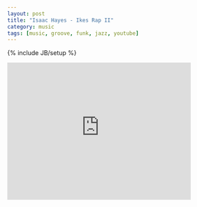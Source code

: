 ```yaml
---
layout: post
title: "Isaac Hayes - Ikes Rap II"
category: music
tags: [music, groove, funk, jazz, youtube]
---
```

{% include JB/setup %}

<iframe width="420" height="315" src="http://www.youtube.com/embed/qfVbrPoLc3w" frameborder="0" allowfullscreen></iframe>
